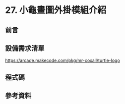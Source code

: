 # 27. 小龜畫圖外掛模組介紹

## 前言

## 設備需求清單

https://arcade.makecode.com/pkg/mr-coxall/turtle-logo


## 程式碼

## 參考資料